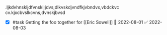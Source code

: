 .ljkdvhnskljdfvnskl;jdvs;dlkvskdjvndfkjvbndvx,vbdckvc
cv.kjxcbvslkcvns,dvnskjbvsd


- [x] #task Getting the foo together for [[Eric Sowell]] 📅 2022-08-01 ✅ 2022-08-03